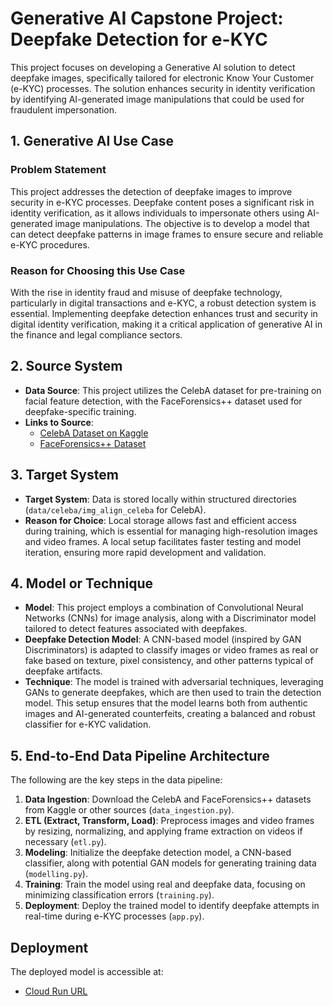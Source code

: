 # Generative AI Capstone Project: Deepfake Detection for e-KYC

This project focuses on developing a Generative AI solution to detect deepfake images, specifically tailored for electronic Know Your Customer (e-KYC) processes. The solution enhances security in identity verification by identifying AI-generated image manipulations that could be used for fraudulent impersonation.

## 1. Generative AI Use Case

### Problem Statement

This project addresses the detection of deepfake images to improve security in e-KYC processes. Deepfake content poses a significant risk in identity verification, as it allows individuals to impersonate others using AI-generated image manipulations. The objective is to develop a model that can detect deepfake patterns in image frames to ensure secure and reliable e-KYC procedures.

### Reason for Choosing this Use Case

With the rise in identity fraud and misuse of deepfake technology, particularly in digital transactions and e-KYC, a robust detection system is essential. Implementing deepfake detection enhances trust and security in digital identity verification, making it a critical application of generative AI in the finance and legal compliance sectors.

## 2. Source System

- **Data Source**: This project utilizes the CelebA dataset for pre-training on facial feature detection, with the FaceForensics++ dataset used for deepfake-specific training.
- **Links to Source**:
  - [CelebA Dataset on Kaggle](https://www.kaggle.com/datasets/jessicali9530/celeba-dataset)
  - [FaceForensics++ Dataset](https://github.com/ondyari/FaceForensics)

## 3. Target System

- **Target System**: Data is stored locally within structured directories (`data/celeba/img_align_celeba` for CelebA).
- **Reason for Choice**: Local storage allows fast and efficient access during training, which is essential for managing high-resolution images and video frames. A local setup facilitates faster testing and model iteration, ensuring more rapid development and validation.

## 4. Model or Technique

- **Model**: This project employs a combination of Convolutional Neural Networks (CNNs) for image analysis, along with a Discriminator model tailored to detect features associated with deepfakes.
- **Deepfake Detection Model**: A CNN-based model (inspired by GAN Discriminators) is adapted to classify images or video frames as real or fake based on texture, pixel consistency, and other patterns typical of deepfake artifacts.
- **Technique**: The model is trained with adversarial techniques, leveraging GANs to generate deepfakes, which are then used to train the detection model. This setup ensures that the model learns both from authentic images and AI-generated counterfeits, creating a balanced and robust classifier for e-KYC validation.

## 5. End-to-End Data Pipeline Architecture

The following are the key steps in the data pipeline:

1. **Data Ingestion**: Download the CelebA and FaceForensics++ datasets from Kaggle or other sources (`data_ingestion.py`).
2. **ETL (Extract, Transform, Load)**: Preprocess images and video frames by resizing, normalizing, and applying frame extraction on videos if necessary (`etl.py`).
3. **Modeling**: Initialize the deepfake detection model, a CNN-based classifier, along with potential GAN models for generating training data (`modelling.py`).
4. **Training**: Train the model using real and deepfake data, focusing on minimizing classification errors (`training.py`).
5. **Deployment**: Deploy the trained model to identify deepfake attempts in real-time during e-KYC processes (`app.py`).

## Deployment

The deployed model is accessible at:

- [Cloud Run URL](https://assignment-1-iykra-902243842780.asia-southeast1.run.app)
